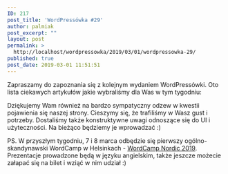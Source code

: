 ```yaml
---
ID: 217
post_title: 'WordPressówka #29'
author: palmiak
post_excerpt: ""
layout: post
permalink: >
  http://localhost/wordpressowka/2019/03/01/wordpressowka-29/
published: true
post_date: 2019-03-01 11:51:51
---
```

<!-- wp:paragraph -->
<p>Zapraszamy do zapoznania się z kolejnym wydaniem WordPressówki. Oto lista ciekawych artykułów jakie wybraliśmy dla Was w tym tygodniu:</p>
<!-- /wp:paragraph -->

<!-- wp:acf/owl-link {"id":"block_5c7905f38b3e6","data":{"field_5c5706bb6e493":"\u003cp\u003eWersja 5.1 już za nami. Czas się przyjrzeć co nas czeka w wersji 5.2. Ja najbardziej czekam na \u0022PHP Error Protection\u0022.\u003c/p\u003e","field_5c5706f36e494":{"title":"WordPress 5.2 Schedule and Scope","url":"https://make.wordpress.org/core/2019/02/19/wordpress-5-2-schedule-and-scope/","target":"_blank"}},"name":"acf/owl-link","align":"","mode":"preview"} /-->

<!-- wp:acf/owl-link {"id":"block_5c79062e8b3e7","data":{"field_5c5706bb6e493":"\u003cp\u003e4 sposoby jak można pomóc w rozwoju WordPress'a. Osobiście najbardziej polecam pójść na Contributor's Day :)\u003c/p\u003e","field_5c5706f36e494":{"title":"4 ways you can start getting involved with WordPress development ","url":"https://getflywheel.com/layout/get-involved-wordpress-development/","target":"_blank"}},"name":"acf/owl-link","align":"","mode":"preview"} /-->

<!-- wp:acf/owl-link {"id":"block_5c7907298b3e8","data":{"field_5c5706bb6e493":"\u003cp\u003eChcesz się dowiedzieć jak tworzyć bloki bez pomocy WebPacka, ES6, JSX oraz Babela? Ten artykuł Ci w tym pomoże.\u003c/p\u003e","field_5c5706f36e494":{"title":"Gutenberg Block Tutorial with registerBlockType() and NO Webpack, ES6, JSX or Babel","url":"https://javascriptforwp.com/how-to-build-a-gutenberg-block-with-registerblocktype-and-no-webpack-es6-jsx-or-babel/","target":"_blank"}},"name":"acf/owl-link","align":"","mode":"preview"} /-->

<!-- wp:acf/owl-link {"id":"block_5c7907a18b3e9","data":{"field_5c5706bb6e493":"\u003cp\u003ePlesk pokazuje jakie 10 błędów najczęściej popełniamy podczas odpalania strony:\u003c/p\u003e","field_5c5706f36e494":{"title":"Are You Making Any of These 10 Website Launch Mistakes? ","url":"https://www.plesk.com/blog/partners/website-launch-mistakes/","target":""}},"name":"acf/owl-link","align":"","mode":"preview"} /-->

<!-- wp:acf/owl-link {"id":"block_5c7907f88b3ea","data":{"field_5c5706bb6e493":"\u003cp\u003eMój osobisty ulubieniec w tym tygodniu - krótki poradnik jak tworzyć MU-Plugins kompatybilne z Composerem:\u003c/p\u003e","field_5c5706f36e494":{"title":"How to Make Your MU-Plugins Compatible with Composer (And Why) ","url":"https://deliciousbrains.com/wordpress-must-use-plugins-composer/","target":"_blank"}},"name":"acf/owl-link","align":"","mode":"preview"} /-->

<!-- wp:acf/owl-link {"id":"block_5c79083c8b3eb","data":{"field_5c5706bb6e493":"\u003cp\u003ePowody dla których WordPress może być tak niesamowity jeśli chodzi o SEO:\u003c/p\u003e","field_5c5706f36e494":{"title":"WordPress Development: Reasons to choose it for an outstanding SEO experience","url":"https://thriveglobal.com/stories/wordpress-development-reasons-to-choose-it-for-an-outstanding-seo-experience/","target":"_blank"}},"name":"acf/owl-link","align":"","mode":"preview"} /-->

<!-- wp:acf/owl-link {"id":"block_5c7908908b3ec","data":{"field_5c5706bb6e493":"\u003cp\u003eAgnieszka Bury na swoim blogu napisała świetny artykuł o tym jak pisać w Gutenbergu. Większość znałem, ale \u0022Tryb podświetlania\u0022 to dla mnie ogromne odkrycie.\u003c/p\u003e","field_5c5706f36e494":{"title":"Jak pisać artykuły w nowym edytorze – 15 porad dla blogera","url":"http://Jak pisać artykuły w nowym edytorze – 15 porad dla blogera","target":"_blank"}},"name":"acf/owl-link","align":"","mode":"preview"} /-->

<!-- wp:acf/owl-link {"id":"block_5c7909048b3ed","data":{"field_5c5706bb6e493":"\u003cp\u003eBardzo osobisty wpis Jonathana Desrosiers o accessability.\u003c/p\u003e","field_5c5706f36e494":{"title":"Accessibility: A Developer’s Pledge","url":"https://jonathandesrosiers.com/2018/10/accessibility-a-developers-pledge/","target":"_blank"}},"name":"acf/owl-link","align":"","mode":"preview"} /-->

<!-- wp:paragraph -->
<p>Dziękujemy Wam również na bardzo sympatyczny odzew w kwestii pojawienia się naszej strony. Cieszymy się, że trafiliśmy w Wasz gust i potrzeby. Dostaliśmy także konstruktywne uwagi odnoszące się do UI i użyteczności. Na bieżąco będziemy je wprowadzać :)</p>
<!-- /wp:paragraph -->

<!-- wp:paragraph -->
<p>PS. W przyszłym tygodniu, 7 i 8 marca odbędzie się pierwszy ogólno-skandynawski WordCamp w Helsinkach - <a href="https://2019.nordic.wordcamp.org/">WordCamp Nordic 2019</a>. Prezentacje prowadzone będą w języku angielskim, także jeszcze możecie załapać się na bilet i wziąć w nim udział :)</p>
<!-- /wp:paragraph -->